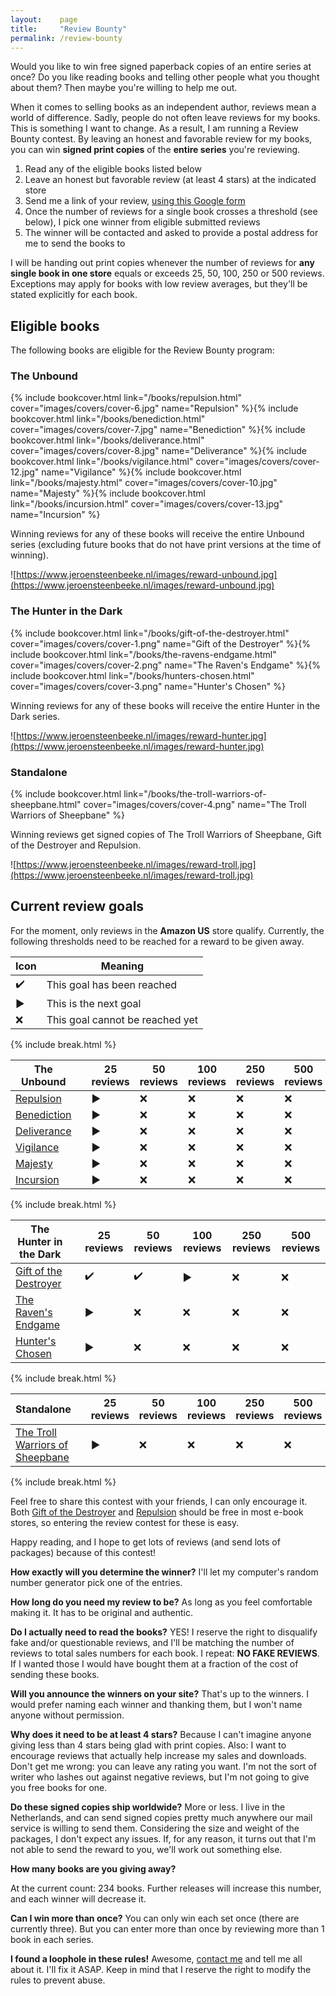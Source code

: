 ```yaml
---
layout:    page
title:     "Review Bounty"
permalink: /review-bounty
---
```


Would you like to win free signed paperback copies of an entire series at once? Do you like reading books and telling other people what you thought about them? Then maybe you're willing to help me out.

When it comes to selling books as an independent author, reviews mean a world of difference. Sadly, people do not often leave reviews for my books. This is something I want to change. As a result, I am running a Review Bounty contest. By leaving an honest and favorable review for my books, you can win **signed print copies** of the **entire series** you're reviewing.


1. Read any of the eligible books listed below
1. Leave an honest but favorable review (at least 4 stars) at the indicated store
1. Send me a link of your review, [using this Google form](http://goo.gl/forms/LGr3QxFiHx)
1. Once the number of reviews for a single book crosses a threshold (see below), I pick one winner from eligible submitted reviews
1. The winner will be contacted and asked to provide a postal address for me to send the books to



I will be handing out print copies whenever the number of reviews for **any single book in one store** equals or exceeds 25, 50, 100, 250 or 500 reviews. Exceptions may apply for books with low review averages, but they'll be stated explicitly for each book.

## Eligible books

The following books are eligible for the Review Bounty program:

### The Unbound
{% include bookcover.html link="/books/repulsion.html" cover="images/covers/cover-6.jpg" name="Repulsion" %}{% include bookcover.html link="/books/benediction.html" cover="images/covers/cover-7.jpg" name="Benediction" %}{% include bookcover.html link="/books/deliverance.html" cover="images/covers/cover-8.jpg" name="Deliverance" %}{% include bookcover.html link="/books/vigilance.html" cover="images/covers/cover-12.jpg" name="Vigilance" %}{% include bookcover.html link="/books/majesty.html" cover="images/covers/cover-10.jpg" name="Majesty" %}{% include bookcover.html link="/books/incursion.html" cover="images/covers/cover-13.jpg" name="Incursion" %}

Winning reviews for any of these books will receive the entire Unbound series (excluding future books that do not have print versions at the time of winning).

![https://www.jeroensteenbeeke.nl/images/reward-unbound.jpg](https://www.jeroensteenbeeke.nl/images/reward-unbound.jpg)

### The Hunter in the Dark

{% include bookcover.html link="/books/gift-of-the-destroyer.html" cover="images/covers/cover-1.png" name="Gift of the Destroyer" %}{% include bookcover.html link="/books/the-ravens-endgame.html" cover="images/covers/cover-2.png" name="The Raven's Endgame" %}{% include bookcover.html link="/books/hunters-chosen.html" cover="images/covers/cover-3.png" name="Hunter's Chosen" %}

Winning reviews for any of these books will receive the entire Hunter in the Dark series.

![https://www.jeroensteenbeeke.nl/images/reward-hunter.jpg](https://www.jeroensteenbeeke.nl/images/reward-hunter.jpg)

### Standalone

{% include bookcover.html link="/books/the-troll-warriors-of-sheepbane.html" cover="images/covers/cover-4.png" name="The Troll Warriors of Sheepbane" %}

Winning reviews get signed copies of The Troll Warriors of Sheepbane, Gift of the Destroyer and Repulsion.

![https://www.jeroensteenbeeke.nl/images/reward-troll.jpg](https://www.jeroensteenbeeke.nl/images/reward-troll.jpg)

## Current review goals

For the moment, only reviews in the **Amazon US** store qualify. Currently, the following 
thresholds need to be reached for a reward to be given away.

| Icon | Meaning |
| --- | --- |
| :heavy_check_mark: | This goal has been reached |
| :arrow_forward: | This is the next goal |
| :x: | This goal cannot be reached yet |

{% include break.html %}

| The Unbound | | 25 reviews | 50 reviews | 100 reviews | 250 reviews | 500 reviews |
| --- | --- | --- | --- | --- | --- | --- |
| [Repulsion](http://www.amazon.com/dp/B017TF4XAQ) | | :arrow_forward: | :x: | :x: | :x: | :x: |
| [Benediction](http://www.amazon.com/dp/B0182RBCX6) | | :arrow_forward: | :x: | :x: | :x: | :x: |
| [Deliverance](http://www.amazon.com/dp/B019V8RY6Y) | | :arrow_forward: | :x: | :x: | :x: | :x: |
| [Vigilance](http://www.amazon.com/dp/B01AQPFH2Y) | | :arrow_forward: | :x: | :x: | :x: | :x: |
| [Majesty](http://www.amazon.com/dp/B01BJ5703Y) | | :arrow_forward: | :x: | :x: | :x: | :x: |
| [Incursion](https://www.amazon.com/dp/B078J6BYNZ/) | | :arrow_forward: | :x: | :x: | :x: | :x: |

{% include break.html %}

| The Hunter in the Dark | | 25 reviews | 50 reviews | 100 reviews | 250 reviews | 500 reviews |
| --- | --- | --- | --- | --- | --- | --- |
| [Gift of the Destroyer](http://www.amazon.com/dp/B0063UB58W) | | :heavy_check_mark: | :heavy_check_mark: | :arrow_forward: | :x: | :x: |
| [The Raven's Endgame](http://www.amazon.com/dp/B009BTQR4E) | | :arrow_forward: | :x: | :x: | :x: | :x: |
| [Hunter's Chosen](http://www.amazon.com/dp/B00E75JUP0) | | :arrow_forward: | :x: | :x: | :x: | :x: |

{% include break.html %}

| Standalone | | 25 reviews | 50 reviews | 100 reviews | 250 reviews | 500 reviews |
| --- | --- | --- | --- | --- | --- | --- |
| [The Troll Warriors of Sheepbane](http://www.amazon.com/dp/B00HCBAIW0) | | :arrow_forward: | :x: | :x: | :x: | :x: |

{% include break.html %}

Feel free to share this contest with your friends, I can only encourage it. Both [Gift of the Destroyer](http://www.amazon.com/dp/B0063UB58W) and [Repulsion](http://www.amazon.com/dp/B017TF4XAQ) should be free in most e-book stores, so entering the review contest for these is easy. 

Happy reading, and I hope to get lots of reviews (and send lots of packages) because of this contest!


**How exactly will you determine the winner?**
I'll let my computer's random number generator pick one of the entries.

**How long do you need my review to be?**
As long as you feel comfortable making it. It has to be original and authentic.

**Do I actually need to read the books?**
YES! I reserve the right to disqualify fake and/or questionable reviews, and I'll be matching the number of reviews to total sales numbers for each book. I repeat: **NO FAKE REVIEWS**. If I wanted those I would have bought them at a fraction of the cost of sending these books.

**Will you announce the winners on your site?**
That's up to the winners. I would prefer naming each winner and thanking them, but I won't name anyone without permission.

**Why does it need to be at least 4 stars?**
Because I can't imagine anyone giving less than 4 stars being glad with print copies. Also: I want to encourage reviews that actually help increase my sales and downloads. Don't get me wrong: you can leave any rating you want. I'm not the sort of writer who lashes out against negative reviews, but I'm not going to give you free books for one.

**Do these signed copies ship worldwide?**
More or less. I live in the Netherlands, and can send signed copies pretty much anywhere our mail service is willing to send them. Considering the size and weight of the packages, I don't expect any issues. If, for any reason, it turns out that I'm not able to send the reward to you, we'll work out something else.

**How many books are you giving away?**

At the current count: 234 books. Further releases will increase this number, and each winner will decrease it.

**Can I win more than once?**
You can only win each set once (there are currently three). But you can enter more than once by reviewing more than 1 book in each series.

**I found a loophole in these rules!**
Awesome, [contact me](https://www.jeroensteenbeeke.nl/contact) and tell me all about it. I'll fix it ASAP. Keep in mind that I reserve the right to modify the rules to prevent abuse.

